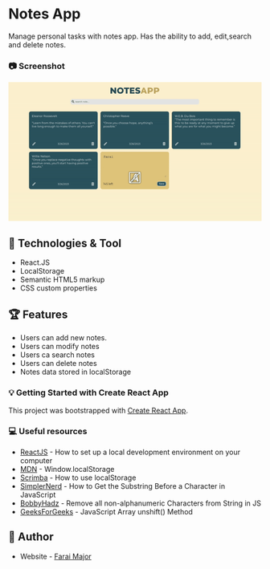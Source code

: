 # Notes App 

Manage personal tasks with notes app. Has the ability to add, edit,search and delete notes. 
### :camera: Screenshot

<img src="src/images/noteapp.gif" alt="noteapp image" width="900" >

## :hammer: Technologies & Tool

- React.JS
- LocalStorage
- Semantic HTML5 markup
- CSS custom properties
## :trophy: Features

- Users can add new notes.
- Users can modify notes
- Users ca search notes
- Users can delete notes
- Notes data stored in localStorage



### :bulb: Getting Started with Create React App

This project was bootstrapped with [Create React App](https://github.com/facebook/create-react-app).


### :computer: Useful resources

- [ReactJS](https://reactjs.org/tutorial/tutorial.html) - How to set up a local development environment on your computer
- [MDN](https://developer.mozilla.org/en-US/docs/Web/API/Window/localStorage) - Window.localStorage
- [Scrimba](https://scrimba.com/learn/learnjavascript/your-first-localstorage-coaa54cbd950661b84f5857b7) - How to use localStorage
- [SimplerNerd](https://simplernerd.com/js-get-substring-before-char/) - How to Get the Substring Before a Character in JavaScript
- [BobbyHadz](https://bobbyhadz.com/blog/javascript-remove-non-alphanumeric-characters-from-string) - Remove all non-alphanumeric Characters from String in JS
- [GeeksForGeeks](https://www.geeksforgeeks.org/javascript-array-unshift-method/) - JavaScript Array unshift() Method

## :bust_in_silhouette: Author

- Website - [Farai Major](https://faraimajor.com/)
